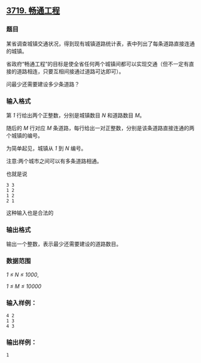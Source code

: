 ## [3719. 畅通工程](https://www.acwing.com/problem/content/3722/)

### 题目

某省调查城镇交通状况，得到现有城镇道路统计表，表中列出了每条道路直接连通的城镇。

省政府“畅通工程”的目标是使全省任何两个城镇间都可以实现交通（但不一定有直接的道路相连，只要互相间接通过道路可达即可）。

问最少还需要建设多少条道路？

### 输入格式

第 *1* 行给出两个正整数，分别是城镇数目 *N* 和道路数目 *M*。

随后的 *M* 行对应 *M* 条道路，每行给出一对正整数，分别是该条道路直接连通的两个城镇的编号。

为简单起见，城镇从 *1* 到 *N* 编号。

注意:两个城市之间可以有多条道路相通。

也就是说

```
3 3
1 2
1 2
2 1
```

这种输入也是合法的

### 输出格式

输出一个整数，表示最少还需要建设的道路数目。

### 数据范围

*1 ≤ N ≤ 1000*,

*1 ≤ M ≤ 10000*

### 输入样例：

```
4 2
1 3
4 3
```

### 输出样例：

```
1
```

